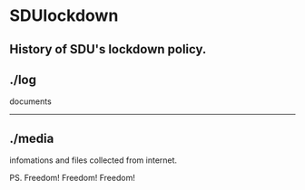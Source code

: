 # SDUlockdown
History of SDU's lockdown policy.
---
## ./log
documents


---
## ./media

infomations and files collected from internet.


PS. Freedom! Freedom! Freedom!
